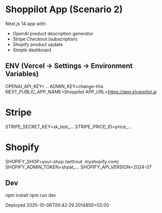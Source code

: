 
# Shoppilot App (Scenario 2)

Next.js 14 app with:
- OpenAI product description generator
- Stripe Checkout (subscription)
- Shopify product update
- Simple dashboard

## ENV (Vercel → Settings → Environment Variables)
OPENAI_API_KEY=...
ADMIN_KEY=change-this
NEXT_PUBLIC_APP_NAME=Shoppilot
APP_URL=https://app.shoppilot.ai

# Stripe
STRIPE_SECRET_KEY=sk_test_...
STRIPE_PRICE_ID=price_...

# Shopify
SHOPIFY_SHOP=your-shop (without .myshopify.com)
SHOPIFY_ADMIN_TOKEN=shpat_...
SHOPIFY_API_VERSION=2024-07

## Dev
npm install
npm run dev

Deployed 2025-10-06T00:42:29.2014850+02:00

